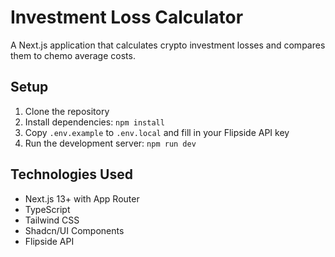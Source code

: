 # Investment Loss Calculator

A Next.js application that calculates crypto investment losses and compares them to chemo average costs.

## Setup

1. Clone the repository
2. Install dependencies: `npm install`
3. Copy `.env.example` to `.env.local` and fill in your Flipside API key
4. Run the development server: `npm run dev`

## Technologies Used

- Next.js 13+ with App Router
- TypeScript
- Tailwind CSS
- Shadcn/UI Components
- Flipside API